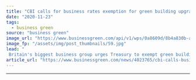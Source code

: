 ```yaml
---
title: "CBI calls for business rates exemption for green building upgrades"
date: "2020-11-23"
tags: 
  - business green
source: "business green"
image_url: "https://www.businessgreen.com/api/v1/wps/0a8609d/8b4a830b-ae07-401e-abbd-dea2716ba099/6/Bloomberg-LDN-Exterior-01-Hero-185x114.jpg"
image_fp: "/assets/img/post_thumbnails/59.jpg"
lead: "
 Britain's biggest business group urges Treasury to exempt green building upgrades and technologies from business rates to help drive decarbonisation efforts ..."
article_url: "https://www.businessgreen.com/news/4023765/cbi-calls-business-rates-exemption-green-building-upgrades"
---
```


---
